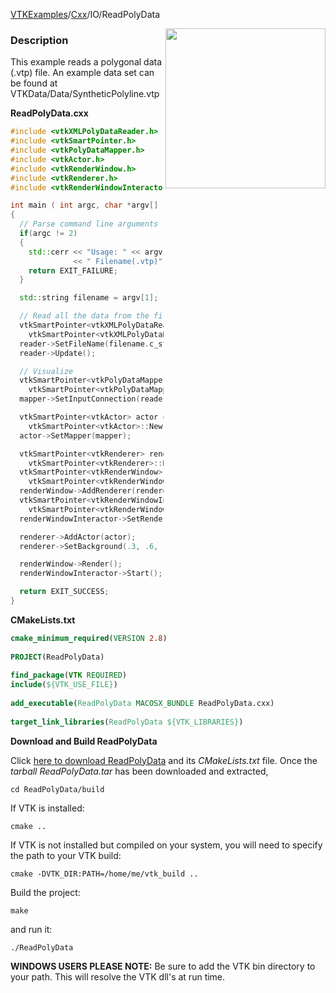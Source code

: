 [VTKExamples](/index/)/[Cxx](/Cxx)/IO/ReadPolyData

<img align="right" src="https://github.com/lorensen/VTKExamples/blob/gh-pages/Testing/Baseline/IO/TestReadPolyData.png?raw=true" width="256" />

### Description
This example reads a polygonal data (.vtp) file.
An example data set can be found at VTKData/Data/SyntheticPolyline.vtp

**ReadPolyData.cxx**
```c++
#include <vtkXMLPolyDataReader.h>
#include <vtkSmartPointer.h>
#include <vtkPolyDataMapper.h>
#include <vtkActor.h>
#include <vtkRenderWindow.h>
#include <vtkRenderer.h>
#include <vtkRenderWindowInteractor.h>

int main ( int argc, char *argv[] )
{
  // Parse command line arguments
  if(argc != 2)
  {
    std::cerr << "Usage: " << argv[0]
              << " Filename(.vtp)" << std::endl;
    return EXIT_FAILURE;
  }

  std::string filename = argv[1];

  // Read all the data from the file
  vtkSmartPointer<vtkXMLPolyDataReader> reader =
    vtkSmartPointer<vtkXMLPolyDataReader>::New();
  reader->SetFileName(filename.c_str());
  reader->Update();

  // Visualize
  vtkSmartPointer<vtkPolyDataMapper> mapper =
    vtkSmartPointer<vtkPolyDataMapper>::New();
  mapper->SetInputConnection(reader->GetOutputPort());

  vtkSmartPointer<vtkActor> actor =
    vtkSmartPointer<vtkActor>::New();
  actor->SetMapper(mapper);

  vtkSmartPointer<vtkRenderer> renderer =
    vtkSmartPointer<vtkRenderer>::New();
  vtkSmartPointer<vtkRenderWindow> renderWindow =
    vtkSmartPointer<vtkRenderWindow>::New();
  renderWindow->AddRenderer(renderer);
  vtkSmartPointer<vtkRenderWindowInteractor> renderWindowInteractor =
    vtkSmartPointer<vtkRenderWindowInteractor>::New();
  renderWindowInteractor->SetRenderWindow(renderWindow);

  renderer->AddActor(actor);
  renderer->SetBackground(.3, .6, .3); // Background color green

  renderWindow->Render();
  renderWindowInteractor->Start();

  return EXIT_SUCCESS;
}
```
**CMakeLists.txt**
```cmake
cmake_minimum_required(VERSION 2.8)
 
PROJECT(ReadPolyData)
 
find_package(VTK REQUIRED)
include(${VTK_USE_FILE})
 
add_executable(ReadPolyData MACOSX_BUNDLE ReadPolyData.cxx)
 
target_link_libraries(ReadPolyData ${VTK_LIBRARIES})
```

**Download and Build ReadPolyData**

Click [here to download ReadPolyData](https://github.com/lorensen/VTKWikiExamplesTarballs/raw/master/ReadPolyData.tar) and its *CMakeLists.txt* file.
Once the *tarball ReadPolyData.tar* has been downloaded and extracted,
```
cd ReadPolyData/build 
```
If VTK is installed:
```
cmake ..
```
If VTK is not installed but compiled on your system, you will need to specify the path to your VTK build:
```
cmake -DVTK_DIR:PATH=/home/me/vtk_build ..
```
Build the project:
```
make
```
and run it:
```
./ReadPolyData
```
**WINDOWS USERS PLEASE NOTE:** Be sure to add the VTK bin directory to your path. This will resolve the VTK dll's at run time.

